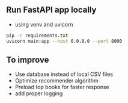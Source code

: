 ## Run FastAPI app locally
- using venv and uvicorn
```bash
pip -r requirements.txt
uvicorn main:app --host 0.0.0.0 --port 8000
```

## To improve

- Use database instead of local CSV files
- Optimize recommender algorithm
- Preload top books for faster response
- add proper logging